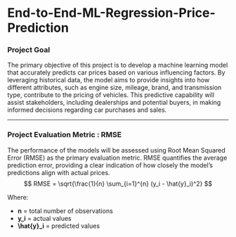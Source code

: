 # End-to-End-ML-Regression-Price-Prediction
### Project Goal
The primary objective of this project is to develop a machine learning model that accurately predicts car prices based on various influencing factors. By leveraging historical data, the model aims to provide insights into how different attributes, such as engine size, mileage, brand, and transmission type, contribute to the pricing of vehicles. This predictive capability will assist stakeholders, including dealerships and potential buyers, in making informed decisions regarding car purchases and sales.

--------------------------------------

### Project Evaluation Metric : RMSE
The performance of the models will be assessed using Root Mean Squared Error (RMSE) as the primary evaluation metric. RMSE quantifies the average prediction error, providing a clear indication of how closely the model’s predictions align with actual prices.
$$
RMSE = \sqrt{\frac{1}{n} \sum_{i=1}^{n} (y_i - \hat{y}_i)^2}
$$

Where:
- **n** = total number of observations
- **y_i** = actual values
- **\hat{y}_i** = predicted values
